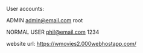 User accounts:

ADMIN
admin@email.com
root
 
NORMAL USER
phil@email.com
1234


website url: https://wmovies2.000webhostapp.com/
